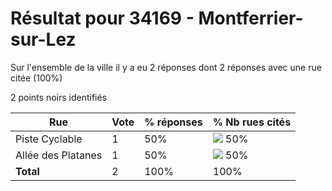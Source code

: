# Résultat pour 34169 - Montferrier-sur-Lez

Sur l'ensemble de la ville il y a eu 2 réponses dont 2 réponses avec une rue citée (100%)

2 points noirs identifiés

| Rue | Vote | % réponses | % Nb rues cités|
|-----|------|------------|----------------|
| Piste Cyclable | 1 | 50% | <img src="../../img/bar_50.gif" />&nbsp;50%|
| Allée des Platanes | 1 | 50% | <img src="../../img/bar_50.gif" />&nbsp;50%|
| **Total** | 2 | 100% | 100%|
